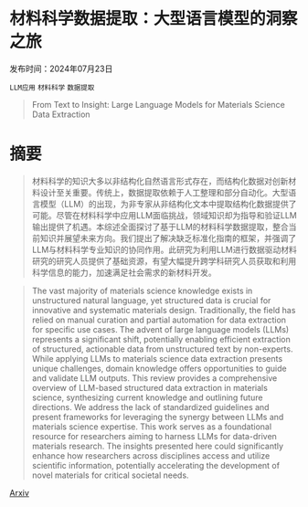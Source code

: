 # 材料科学数据提取：大型语言模型的洞察之旅

发布时间：2024年07月23日

`LLM应用` `材料科学` `数据提取`

> From Text to Insight: Large Language Models for Materials Science Data Extraction

# 摘要

> 材料科学的知识大多以非结构化自然语言形式存在，而结构化数据对创新材料设计至关重要。传统上，数据提取依赖于人工整理和部分自动化。大型语言模型（LLM）的出现，为非专家从非结构化文本中提取结构化数据提供了可能。尽管在材料科学中应用LLM面临挑战，领域知识却为指导和验证LLM输出提供了机遇。本综述全面探讨了基于LLM的材料科学数据提取，整合当前知识并展望未来方向。我们提出了解决缺乏标准化指南的框架，并强调了LLM与材料科学专业知识的协同作用。此研究为利用LLM进行数据驱动材料研究的研究人员提供了基础资源，有望大幅提升跨学科研究人员获取和利用科学信息的能力，加速满足社会需求的新材料开发。

> The vast majority of materials science knowledge exists in unstructured natural language, yet structured data is crucial for innovative and systematic materials design. Traditionally, the field has relied on manual curation and partial automation for data extraction for specific use cases. The advent of large language models (LLMs) represents a significant shift, potentially enabling efficient extraction of structured, actionable data from unstructured text by non-experts. While applying LLMs to materials science data extraction presents unique challenges, domain knowledge offers opportunities to guide and validate LLM outputs. This review provides a comprehensive overview of LLM-based structured data extraction in materials science, synthesizing current knowledge and outlining future directions. We address the lack of standardized guidelines and present frameworks for leveraging the synergy between LLMs and materials science expertise. This work serves as a foundational resource for researchers aiming to harness LLMs for data-driven materials research. The insights presented here could significantly enhance how researchers across disciplines access and utilize scientific information, potentially accelerating the development of novel materials for critical societal needs.

[Arxiv](https://arxiv.org/abs/2407.16867)